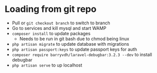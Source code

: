 # Loading from git repo
- Pull or `git checkout branch` to switch to branch
- Go to services and kill mysql and start WAMP
- `composer install` to update packages
  - Needs to be run in git bash due to chmod being linux
- `php artisan migrate` to update database with migrations
- `php artisan passport:keys` to update passport keys for auth
- `composer require barryvdh/laravel-debugbar:3.2.3 --dev` to install debugbar
- `php artisan serve` to up localhost